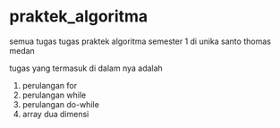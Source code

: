 # praktek_algoritma
semua tugas tugas praktek algoritma semester 1 di unika santo thomas medan

tugas yang termasuk di dalam nya adalah 
1. perulangan for
2. perulangan while
3. perulangan do-while
4. array dua dimensi
